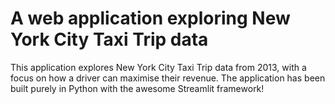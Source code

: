 # A web application exploring New York City Taxi Trip data

This application explores New York City Taxi Trip data from 2013, with a focus on how a driver can maximise their revenue. The application has been built purely in Python with the awesome Streamlit framework!
